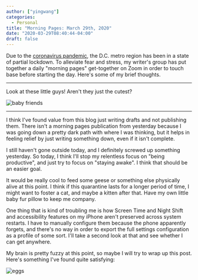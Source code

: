 ```yaml
---
author: ["yingwang"]
categories:
  - Personal
title: "Morning Pages: March 29th, 2020"
date: "2020-03-29T08:40:44-04:00"
draft: false
---
```


Due to the [coronavirus
pandemic](https://en.wikipedia.org/wiki/2019-20_coronavirus_pandemic), the D.C.
metro region has been in a state of partial lockdown. To alleviate fear and
stress, my writer's group has put together a daily "morning pages" get-together
on Zoom in order to touch base before starting the day. Here's some of my brief
thoughts.

---

Look at these little guys! Aren't they just the cutest?

![baby friends](/img/posts/2020/03/29/morning_pages.jpg)

---

I think I've found value from this blog just writing drafts and not publishing
them. There isn't a morning pages publication from yesterday because I was going
down a pretty dark path with where I was thinking, but it helps in feeling
relief by just writing something down, even if it isn't complete.

I still haven't gone outside today, and I definitely screwed up something
yesterday. So today, I think I'll stop my relentless focus on "being
productive", and just try to focus on "staying awake". I think that should be an
easier goal.

It would be really cool to feed some geese or something else physically alive at
this point. I think if this quarantine lasts for a longer period of time, I
might want to foster a cat, and maybe a kitten after that. Have my own little
baby fur pillow to keep me company.

One thing that is kind of troubling me is how Screen Time and Night Shift and
accessibility features on my iPhone aren't preserved across system restarts. I
have to manually configure them because the phone apparently forgets, and
there's no way in order to export the full settings configuration as a profile
of some sort. I'll take a second look at that and see whether I can get
anywhere.

My brain is pretty fuzzy at this point, so maybe I will try to wrap up this
post. Here's something I've found quite satisfying:

![eggs](/img/posts/2020/03/29/morning_pages_2.jpg)
